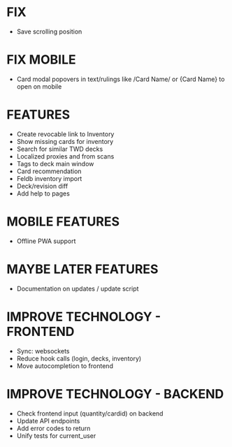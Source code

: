 # FIX
* Save scrolling position

# FIX MOBILE
* Card modal popovers in text/rulings like /Card Name/ or {Card Name} to open on mobile

# FEATURES
* Create revocable link to Inventory
* Show missing cards for inventory
* Search for similar TWD decks
* Localized proxies and from scans
* Tags to deck main window
* Card recommendation
* Feldb inventory import
* Deck/revision diff
* Add help to pages

# MOBILE FEATURES
* Offline PWA support

# MAYBE LATER FEATURES
* Documentation on updates / update script

# IMPROVE TECHNOLOGY - FRONTEND
* Sync: websockets
* Reduce hook calls (login, decks, inventory)
* Move autocompletion to frontend

# IMPROVE TECHNOLOGY - BACKEND
* Check frontend input (quantity/cardid) on backend
* Update API endpoints
* Add error codes to return
* Unify tests for current_user
